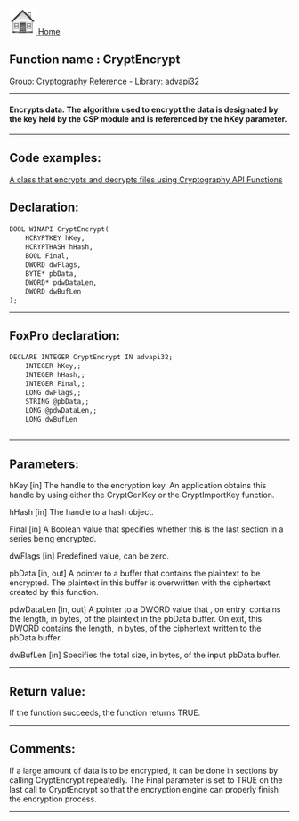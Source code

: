 [<img src="../../images/home.png"> Home ](https://github.com/VFPX/Win32API)  

## Function name : CryptEncrypt
Group: Cryptography Reference - Library: advapi32    
***  


#### Encrypts data. The algorithm used to encrypt the data is designated by the key held by the CSP module and is referenced by the hKey parameter.

***  


## Code examples:
[A class that encrypts and decrypts files using Cryptography API Functions](../../samples/sample_511.md)  

## Declaration:
```foxpro  
BOOL WINAPI CryptEncrypt(
	HCRYPTKEY hKey,
	HCRYPTHASH hHash,
	BOOL Final,
	DWORD dwFlags,
	BYTE* pbData,
	DWORD* pdwDataLen,
	DWORD dwBufLen
);  
```  
***  


## FoxPro declaration:
```foxpro  
DECLARE INTEGER CryptEncrypt IN advapi32;
	INTEGER hKey,;
	INTEGER hHash,;
	INTEGER Final,;
	LONG dwFlags,;
	STRING @pbData,;
	LONG @pdwDataLen,;
	LONG dwBufLen
  
```  
***  


## Parameters:
hKey 
[in] The handle to the encryption key. An application obtains this handle by using either the CryptGenKey or the CryptImportKey function.

hHash 
[in] The handle to a hash object.

Final 
[in] A Boolean value that specifies whether this is the last section in a series being encrypted.

dwFlags
[in] Predefined value, can be zero.

pbData 
[in, out] A pointer to a buffer that contains the plaintext to be encrypted. The plaintext in this buffer is overwritten with the ciphertext created by this function.

pdwDataLen 
[in, out] A pointer to a DWORD value that , on entry, contains the length, in bytes, of the plaintext in the pbData buffer. On exit, this DWORD contains the length, in bytes, of the ciphertext written to the pbData buffer.

dwBufLen 
[in] Specifies the total size, in bytes, of the input pbData buffer.  
***  


## Return value:
If the function succeeds, the function returns TRUE.  
***  


## Comments:
If a large amount of data is to be encrypted, it can be done in sections by calling CryptEncrypt repeatedly. The Final parameter is set to TRUE on the last call to CryptEncrypt so that the encryption engine can properly finish the encryption process.  
  
***  

